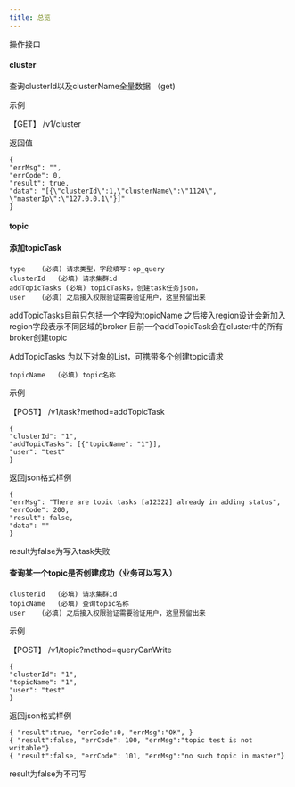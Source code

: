 ```yaml
---
title: 总览
---
```


操作接口

#### cluster
查询clusterId以及clusterName全量数据 （get)

示例

【GET】 /v1/cluster

返回值

    {
    "errMsg": "",
    "errCode": 0,
    "result": true,
    "data": "[{\"clusterId\":1,\"clusterName\":\"1124\", \"masterIp\":\"127.0.0.1\"}]"
    }

#### topic

#### 添加topicTask

    type	(必填) 请求类型，字段填写：op_query
    clusterId	(必填) 请求集群id
    addTopicTasks (必填) topicTasks，创建task任务json，
    user	(必填) 之后接入权限验证需要验证用户，这里预留出来

addTopicTasks目前只包括一个字段为topicName
之后接入region设计会新加入region字段表示不同区域的broker
目前一个addTopicTask会在cluster中的所有broker创建topic


AddTopicTasks 为以下对象的List，可携带多个创建topic请求

    topicName	(必填) topic名称

示例

【POST】 /v1/task?method=addTopicTask

    {
    "clusterId": "1",
    "addTopicTasks": [{"topicName": "1"}],
    "user": "test"
    }

返回json格式样例

    {
    "errMsg": "There are topic tasks [a12322] already in adding status",
    "errCode": 200,
    "result": false,
    "data": ""
    }

result为false为写入task失败


#### 查询某一个topic是否创建成功（业务可以写入）

    clusterId	(必填) 请求集群id
    topicName   (必填) 查询topic名称
    user	(必填) 之后接入权限验证需要验证用户，这里预留出来


示例

【POST】 /v1/topic?method=queryCanWrite

    {
    "clusterId": "1",
    "topicName": "1",
    "user": "test"
    }


返回json格式样例

    { "result":true, "errCode":0, "errMsg":"OK", }
    { "result":false, "errCode": 100, "errMsg":"topic test is not writable"}
    { "result":false, "errCode": 101, "errMsg":"no such topic in master"}

result为false为不可写